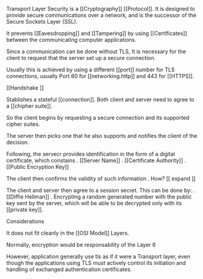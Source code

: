 Transport Layer Security is a [[Cryptography]] [[Protocol]]. It is designed to provide secure communications over a network, and  is the successor of the Secure Sockets Layer (SSL). 

It prevents [[Eavesdropping]] and [[Tampering]] by using [[Certificates]] between the communicating computer applications. 



Since a communication can be done without TLS, It is necessary for the client to request that the server set up a secure connection. 

Usually this is achieved by using a different [[port]] number for TLS connections, usually Port 80 for [[networking.http]] and 443 for [[HTTPS]]. 


[[Handshake ]]

Stablishes a stateful [[connection]]. 
Both client and server need to agree to a [[chipher suite]]. 

So the client begins by requesting a secure connection and its supported cipher suites. 

The server then picks one that he also supports and notifies the client of the decision. 

Following, the servecr provides identification in the form of a digital certificate, which constains
    . [[Server Name]]
    . [[Certificate Authority]]
    . [[Public Encryption Key]]

The client then confirms the validity of such information
    . How? [[ expand ]]

The client and server then agree to a session secret. This can be done by: 
    .[[Diffie Hellman]]
    . Encrypting a random generated number with the public key sent by the server, which will be able to be decrypted only with its [[private key]]. 




Considerations 

It does not fit cleanly in the [[OSI Model]] Layers. 

Normally, encryption  would be responsability of the Layer 6

However, application generally use tls as if it were a Transport layer, even though the applications using TLS must actively control its initiation and handling of exchanged authentication certificates.

